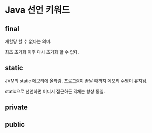 # Java 선언 키워드

## final 
재할당 할 수 없다는 의미.

최초 초기화 이후 다시 초기화 할 수 없다. 

## static 
JVM의 static 메모리에 올라감. 
프로그램이 끝날 때까지 메모리 수명이 유지됨. 

static으로 선언하면 어디서 접근하든 객체는 항상 동일.

## private

## public 